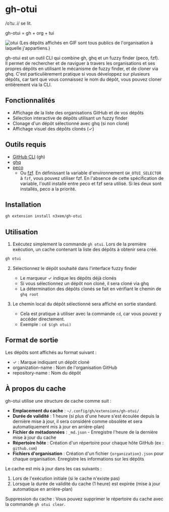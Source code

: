 # gh-otui

/oˈtuː.i/ se lit.

gh-otui = gh + org + tui

![otui](https://github.com/user-attachments/assets/0c7626eb-c639-4f4c-86e1-b4ba6dab5bec)
(Les dépôts affichés en GIF sont tous publics de l'organisation à laquelle j'appartiens.)

gh-otui est un outil CLI qui combine gh, ghq et un fuzzy finder (peco, fzf).  
Il permet de rechercher et de naviguer à travers les organisations et ses propres dépôts en utilisant le mécanisme de fuzzy finder, et de cloner via ghq. C'est particulièrement pratique si vous développez sur plusieurs dépôts, car tant que vous connaissez le nom du dépôt, vous pouvez cloner entièrement via la CLI.

## Fonctionnalités

- Affichage de la liste des organisations GitHub et de vos dépôts
- Sélection interactive de dépôts utilisant un fuzzy finder
- Clonage d'un dépôt sélectionné avec ghq (si non cloné)
- Affichage visuel des dépôts clonés (✓)

## Outils requis

- [GitHub CLI](https://cli.github.com/) (gh)
- [ghq](https://github.com/x-motemen/ghq)
- [peco](https://github.com/peco/peco)
  - Ou [fzf](https://github.com/junegunn/fzf). En définissant la variable d'environnement `GH_OTUI_SELECTOR` à `fzf`, vous pouvez utiliser fzf. En l'absence de cette spécification de variable, l'outil installé entre peco et fzf sera utilisé. Si les deux sont installés, peco a la priorité.

## Installation

```bash
gh extension install n3xem/gh-otui
```

## Utilisation

1. Exécutez simplement la commande `gh otui`. Lors de la première exécution, un cache contenant la liste des dépôts à obtenir sera créé.

```bash
gh otui
```

2. Sélectionnez le dépôt souhaité dans l'interface fuzzy finder
   - Le marqueur ✓ indique les dépôts déjà clonés
   - Si vous sélectionnez un dépôt non cloné, il sera cloné via ghq
   - La détermination des dépôts clonés se fait en vérifiant le chemin de `ghq root`

3. Le chemin local du dépôt sélectionné sera affiché en sortie standard.
   - Cela est pratique à utiliser avec la commande `cd`, car vous pouvez y accéder directement.
   - Exemple : `cd $(gh otui)`

## Format de sortie

Les dépôts sont affichés au format suivant :

- ✓ : Marque indiquant un dépôt cloné
- organization-name : Nom de l'organisation GitHub
- repository-name : Nom du dépôt

## À propos du cache

gh-otui utilise une structure de cache comme suit :

- **Emplacement du cache** : `~/.config/gh/extensions/gh-otui/`
- **Durée de validité** : 1 heure (si plus d'une heure s'est écoulée depuis la dernière mise à jour, il sera considéré comme obsolète et sera automatiquement mis à jour en arrière-plan)
- **Fichier de métadonnées** : `_md.json` - Enregistre l'heure de la dernière mise à jour du cache
- **Répertoire hôte** : Création d'un répertoire pour chaque hôte GitHub (ex : `github.com`)
- **Fichiers d'organisation** : Création d'un fichier `{organization}.json` pour chaque organisation. Enregistre les informations sur les dépôts

Le cache est mis à jour dans les cas suivants :
1. Lors de l'exécution initiale (si le cache n'existe pas)
2. Lorsque la durée de validité du cache (1 heure) est expirée (mise à jour automatique en arrière-plan)

Suppression du cache : Vous pouvez supprimer le répertoire du cache avec la commande `gh otui clear`.